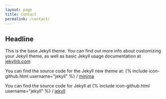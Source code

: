 ```yaml
---
layout: page
title: Contact
permalink: /contact/
---
```


## Headline

This is the base Jekyll theme. You can find out more info about customizing your Jekyll theme, as well as basic Jekyll usage documentation at [jekyllrb.com](http://jekyllrb.com/)

You can find the source code for the Jekyll new theme at:
{% include icon-github.html username="jekyll" %} /
[minima](https://github.com/jekyll/minima)

You can find the source code for Jekyll at
{% include icon-github.html username="jekyll" %} /
[jekyll](https://github.com/jekyll/jekyll)

